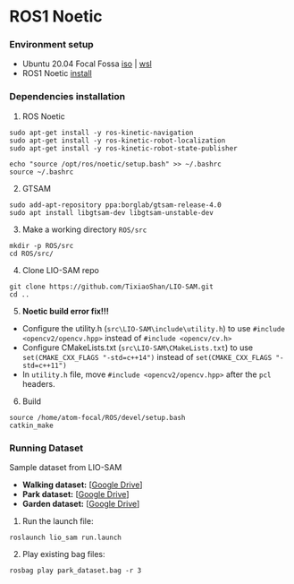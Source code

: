 # ROS1 Noetic
### Environment setup
- Ubuntu 20.04 Focal Fossa [iso](https://releases.ubuntu.com/focal/) | [wsl](https://apps.microsoft.com/detail/9mttcl66cpxj?hl=en-US&gl=US)
- ROS1 Noetic [install](https://wiki.ros.org/noetic/Installation/Ubuntu)

### Dependencies installation
1. ROS Noetic
```
sudo apt-get install -y ros-kinetic-navigation
sudo apt-get install -y ros-kinetic-robot-localization
sudo apt-get install -y ros-kinetic-robot-state-publisher
```
```
echo "source /opt/ros/noetic/setup.bash" >> ~/.bashrc
source ~/.bashrc
```
2. GTSAM
```
sudo add-apt-repository ppa:borglab/gtsam-release-4.0
sudo apt install libgtsam-dev libgtsam-unstable-dev
```
3. Make a working directory `ROS/src`
```
mkdir -p ROS/src
cd ROS/src/
```
4. Clone LIO-SAM repo
```
git clone https://github.com/TixiaoShan/LIO-SAM.git
cd ..
```
5. **Noetic build error fix!!!**
- Configure the utility.h (`src\LIO-SAM\include\utility.h`) to use  `#include <opencv2/opencv.hpp>`  instead of  `#include <opencv/cv.h>`
- Configure CMakeLists.txt (`src\LIO-SAM\CMakeLists.txt`) to use  `set(CMAKE_CXX_FLAGS "-std=c++14")`  instead of  `set(CMAKE_CXX_FLAGS "-std=c++11")`
- In `utility.h` file, move  `#include <opencv2/opencv.hpp>`  after the  `pcl`  headers.

6. Build
```
source /home/atom-focal/ROS/devel/setup.bash
catkin_make
```

### Running Dataset
Sample dataset from LIO-SAM
-   **Walking dataset:**  [[Google Drive](https://drive.google.com/drive/folders/1gJHwfdHCRdjP7vuT556pv8atqrCJPbUq?usp=sharing)]
-   **Park dataset:**  [[Google Drive](https://drive.google.com/drive/folders/1gJHwfdHCRdjP7vuT556pv8atqrCJPbUq?usp=sharing)]
-   **Garden dataset:**  [[Google Drive](https://drive.google.com/drive/folders/1gJHwfdHCRdjP7vuT556pv8atqrCJPbUq?usp=sharing)]

1.  Run the launch file:

```
roslaunch lio_sam run.launch
```

2.  Play existing bag files:

```
rosbag play park_dataset.bag -r 3
```
